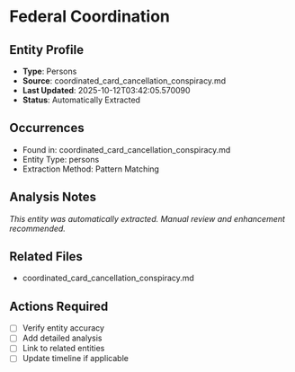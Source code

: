 # Federal Coordination

## Entity Profile
- **Type**: Persons
- **Source**: coordinated_card_cancellation_conspiracy.md
- **Last Updated**: 2025-10-12T03:42:05.570090
- **Status**: Automatically Extracted

## Occurrences
- Found in: coordinated_card_cancellation_conspiracy.md
- Entity Type: persons
- Extraction Method: Pattern Matching

## Analysis Notes
*This entity was automatically extracted. Manual review and enhancement recommended.*

## Related Files
- coordinated_card_cancellation_conspiracy.md

## Actions Required
- [ ] Verify entity accuracy
- [ ] Add detailed analysis
- [ ] Link to related entities
- [ ] Update timeline if applicable
